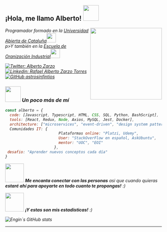 <h2> ¡Hola, me llamo Alberto! <img src="https://media.giphy.com/media/mGcNjsfWAjY5AEZNw6/giphy.gif" width="50"></h2>
<img align='right' src="https://www.pngkit.com/png/full/41-410975_nerd-glasses-png-nerd-png.png" width="230">
<p><em>Programador formado en la <a href="http://www.uoc.edu">Universidad Abierta de Cataluña</a><img src="https://media.giphy.com/media/fYSnHlufseco8Fh93Z/giphy.gif" width="30"></br>
p><em>Y también en la <a href="https://www.eoi.es/">Escuela de Oranización Industrial</a><img src="https://media.giphy.com/media/fYSnHlufseco8Fh93Z/giphy.gif" width="30"></br>
</em></p>

[![Twitter: Alberto Zarzo](https://img.shields.io/twitter/follow/astrosinfinitos?style=social)](https://twitter.com/astrosinfinitos)
[![Linkedin: Rafael Alberto Zarzo Torres](https://img.shields.io/badge/-AlbertoZarzo-blue?style=flat-square&logo=Linkedin&logoColor=white&link=https://www.linkedin.com/in/albertozarzo/)](https://www.linkedin.com/in/albertozarzo/)
[![GitHub astrosinfintios](https://img.shields.io/github/followers/astrosinfinitos?label=follow&style=social)](https://github.com/astrosinfinitos)


### <img src="https://media.giphy.com/media/VgCDAzcKvsR6OM0uWg/giphy.gif" width="50"> Un poco más de mí  

```javascript
const alberto = {
  code: [Javascript, Typescript, HTML, CSS, SQL, Python, BashScript],
  tools: [React, Redux, Node, Axios, MySQL, Jest, Docker],
  architecture: ["microservices", "event-driven", "design system pattern"],
  Comunidades IT: {
                        Plataformas online: "Platzi, Udemy",
                        User: "StackOverFlow en español, AskUbuntu",
                        mentor: "UOC", "EOI"
                      },
 desafio: "Aprender nuevos conceptos cada día"
}
```

<img src="https://media.giphy.com/media/LnQjpWaON8nhr21vNW/giphy.gif" width="60"> <em><b>Me encanta conectar con las personas</b> asi que cuando quieras <b>estaré ahí para apoyarte en todo cuanto te propongas!</b> :)</em>

<img src="https://media.giphy.com/media/LnQjpWaON8nhr21vNW/giphy.gif" width="60"> <em><b>¡Y estas son mis estadísticas!</b> :)</em>

![Engin`s GitHub stats](https://github-readme-stats.vercel.app/api?username=astrosinfinitos&show_icons=true&theme=radical)


---
